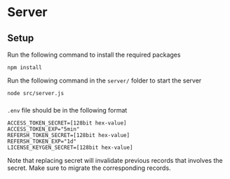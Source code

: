 # Server
## Setup
Run the following command to install the required packages
``` 
npm install
```
Run the following command in the `server/` folder to start the server
``` 
node src/server.js
```

### 
`.env` file should be in the following format
```
ACCESS_TOKEN_SECRET=[128bit hex-value]
ACCESS_TOKEN_EXP="5min"
REFERSH_TOKEN_SECRET=[128bit hex-value]
REFERSH_TOKEN_EXP="1d"
LICENSE_KEYGEN_SECRET=[128bit hex-value]
```
Note that replacing secret will invalidate previous records that involves the secret. Make sure to migrate the corresponding records.

